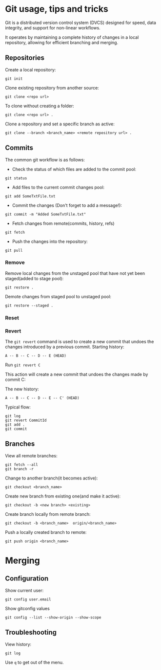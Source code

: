 # Git usage, tips and tricks

Git is a distributed version control system (DVCS) designed for speed, data integrity, and support for non-linear workflows.

 It operates by maintaining a complete history of changes in a local repository, allowing for efficient branching and merging.


## Repositories

Create a local repository:
```
git init
```

Clone existing repository from another source:
```
git clone <repo url>
```
To clone without creating a folder:
```
git clone <repo url> .
```

Clone a repository and set a specific branch as active:
```
git clone --branch <branch_name> <remote repository url> . 
```

## Commits

The common git workflow is as follows:
* Check the status of which files are added to the commit pool:
```
git status
```

* Add files to the current commit changes pool:
```
git add SomeTxtFile.txt
```

* Commit the changes (Don't forget to add a message!):
```
git commit -m "Added SomeTxtFile.txt"
```

* Fetch changes from remote(commits, history, refs)
```
git fetch
```

* Push the changes into the repository:
```
git pull
```

### Remove
Remove local changes from the unstaged pool that have not yet been staged(added to stage pool):
```
git restore .
```
Demote changes from staged pool to unstaged pool:
```
git restore --staged .
```

### Reset

### Revert

The `git revert` command is used to create a new commit that undoes the changes introduced by a previous commit.
Starting history:
```
A -- B -- C -- D -- E (HEAD)
```

Run `git revert C`

This action will create a new commit that undoes the changes made by commit C:

The new history:
```
A -- B -- C -- D -- E -- C' (HEAD)
```

Typical flow:
```
git log
git revert CommitId
git add .
git commit
```

## Branches

View all remote branches:
```
git fetch --all
git branch -r
```

Change to another branch(it becomes active):
```
git checkout <branch_name>
```

Create new branch from existing one(and make it active):
```
git checkout -b <new branch> <existing>
```

Create branch locally from remote branch:
```
git checkout -b <branch_name>  origin/<branch_name>
```

Push a locally created branch to remote:
```
git push origin <branch_name>
```

# Merging

## Configuration

Show current user:
```
git config user.email
```

Show gitconfig values
```
git config --list --show-origin --show-scope
```

## Troubleshooting

View history:
```
git log
```

Use `q` to get out of the menu.